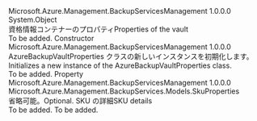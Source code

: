 <Type Name="AzureBackupVaultProperties" FullName="Microsoft.Azure.Management.BackupServices.Models.AzureBackupVaultProperties">
  <TypeSignature Language="C#" Value="public class AzureBackupVaultProperties" />
  <TypeSignature Language="ILAsm" Value=".class public auto ansi beforefieldinit AzureBackupVaultProperties extends System.Object" />
  <TypeSignature Language="DocId" Value="T:Microsoft.Azure.Management.BackupServices.Models.AzureBackupVaultProperties" />
  <TypeSignature Language="VB.NET" Value="Public Class AzureBackupVaultProperties" />
  <TypeSignature Language="F#" Value="type AzureBackupVaultProperties = class" />
  <AssemblyInfo>
    <AssemblyName>Microsoft.Azure.Management.BackupServicesManagement</AssemblyName>
    <AssemblyVersion>1.0.0.0</AssemblyVersion>
  </AssemblyInfo>
  <Base>
    <BaseTypeName>System.Object</BaseTypeName>
  </Base>
  <Interfaces />
  <Docs>
    <summary>
            <span data-ttu-id="c4fce-101">資格情報コンテナーのプロパティ</span><span class="sxs-lookup"><span data-stu-id="c4fce-101">Properties of the vault</span></span>
            </summary>
    <remarks>To be added.</remarks>
  </Docs>
  <Members>
    <Member MemberName=".ctor">
      <MemberSignature Language="C#" Value="public AzureBackupVaultProperties ();" />
      <MemberSignature Language="ILAsm" Value=".method public hidebysig specialname rtspecialname instance void .ctor() cil managed" />
      <MemberSignature Language="DocId" Value="M:Microsoft.Azure.Management.BackupServices.Models.AzureBackupVaultProperties.#ctor" />
      <MemberSignature Language="VB.NET" Value="Public Sub New ()" />
      <MemberType>Constructor</MemberType>
      <AssemblyInfo>
        <AssemblyName>Microsoft.Azure.Management.BackupServicesManagement</AssemblyName>
        <AssemblyVersion>1.0.0.0</AssemblyVersion>
      </AssemblyInfo>
      <Parameters />
      <Docs>
        <summary>
            <span data-ttu-id="c4fce-102">AzureBackupVaultProperties クラスの新しいインスタンスを初期化します。</span><span class="sxs-lookup"><span data-stu-id="c4fce-102">Initializes a new instance of the AzureBackupVaultProperties class.</span></span>
            </summary>
        <remarks>To be added.</remarks>
      </Docs>
    </Member>
    <Member MemberName="Sku">
      <MemberSignature Language="C#" Value="public Microsoft.Azure.Management.BackupServices.Models.SkuProperties Sku { get; set; }" />
      <MemberSignature Language="ILAsm" Value=".property instance class Microsoft.Azure.Management.BackupServices.Models.SkuProperties Sku" />
      <MemberSignature Language="DocId" Value="P:Microsoft.Azure.Management.BackupServices.Models.AzureBackupVaultProperties.Sku" />
      <MemberSignature Language="VB.NET" Value="Public Property Sku As SkuProperties" />
      <MemberSignature Language="F#" Value="member this.Sku : Microsoft.Azure.Management.BackupServices.Models.SkuProperties with get, set" Usage="Microsoft.Azure.Management.BackupServices.Models.AzureBackupVaultProperties.Sku" />
      <MemberType>Property</MemberType>
      <AssemblyInfo>
        <AssemblyName>Microsoft.Azure.Management.BackupServicesManagement</AssemblyName>
        <AssemblyVersion>1.0.0.0</AssemblyVersion>
      </AssemblyInfo>
      <ReturnValue>
        <ReturnType>Microsoft.Azure.Management.BackupServices.Models.SkuProperties</ReturnType>
      </ReturnValue>
      <Docs>
        <summary>
            <span data-ttu-id="c4fce-103">省略可能。</span><span class="sxs-lookup"><span data-stu-id="c4fce-103">Optional.</span></span> <span data-ttu-id="c4fce-104">SKU の詳細</span><span class="sxs-lookup"><span data-stu-id="c4fce-104">SKU details</span></span>
            </summary>
        <value>To be added.</value>
        <remarks>To be added.</remarks>
      </Docs>
    </Member>
  </Members>
</Type>